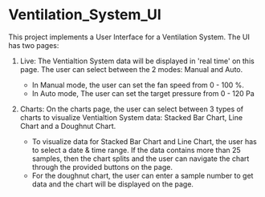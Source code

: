 # Ventilation_System_UI

This project implements a User Interface for a Ventilation System.
The UI has two pages:
1. Live:
   The Ventialtion System data will be displayed in 'real time' on this page. The user can select between the 2 modes: Manual and Auto.
   - In Manual mode, the user can set the fan speed from  0 - 100 %.
   - In Auto mode, The user can set the target pressure from 0 - 120 Pa
   
2. Charts:
   On the charts page, the user can select between 3 types of charts to visualize Ventialtion System data: Stacked Bar Chart, Line Chart and a Doughnut Chart.
   - To visualize data for Stacked Bar Chart and Line Chart, the user has to select a date & time range. If the data contains more than 25 samples, then the chart splits and the user can navigate the chart through      the provided buttons on the page.
   - For the doughnut chart, the user can enter a sample number to get data and the chart will be displayed on the page.
